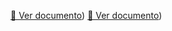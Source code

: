 [📄 Ver documento](https://drive.google.com/file/d/1XEerwGZbPgH2vrooAdKAbaqHor5KGaQE/view?usp=sharing))
[📄 Ver documento](https://drive.google.com/file/d/1E1wH8TaEaXGPDtqMQCjPf2H3dTRfYB9C/view?usp=sharing))
